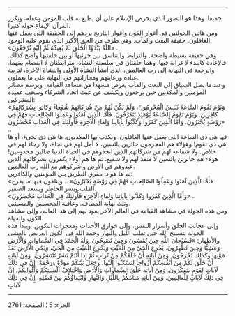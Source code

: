 ------------------------------------------------------------------------

جميعا. وهذا هو التصور الذي يحرص الإسلام على أن يطبع به قلب المؤمن وعقله،
ويكرر القرآن الإيقاع حوله كثيرا.  
ومن هاتين الجولتين في أغوار الكون وأغوار التاريخ يردهم إلى الحقيقة التي
يغفل عنها الغافلون. حقيقة البعث والمآب. وهي طرف من الحق الأكبر الذي يقوم
عليه الوجود:  
«اللَّهُ يَبْدَؤُا الْخَلْقَ ثُمَّ يُعِيدُهُ ثُمَّ إِلَيْهِ تُرْجَعُونَ» ..  
وهي حقيقة بسيطة واضحة. والترابط والتناسق بين جزئيها أو بين حلقتيها واضح
كذلك. فالإعادة كالبدء لا غرابة فيها. وهما حلقتان في سلسلة النشأة،
مترابطتان لا انفصام بينهما. والرجعة في النهاية إلى رب العالمين، الذي
أنشأ النشأة الأولى والنشأة الآخرة، لتربية عباده ورعايتهم ومجازاتهم في
النهاية على ما يعملون.  
وعند ما يصل السياق إلى البعث والمآب يعرض مشهدا من مشاهد القيامة، ويرسم
مصائر المؤمنين والمكذبين حين يرجعون ويكشف عن عبث اتخاذ الشركاء وسخف
عقيدة المشركين:  
«وَيَوْمَ تَقُومُ السَّاعَةُ يُبْلِسُ الْمُجْرِمُونَ، وَلَمْ يَكُنْ لَهُمْ مِنْ شُرَكائِهِمْ شُفَعاءُ وَكانُوا
بِشُرَكائِهِمْ كافِرِينَ. وَيَوْمَ تَقُومُ السَّاعَةُ يَوْمَئِذٍ يَتَفَرَّقُونَ. فَأَمَّا الَّذِينَ آمَنُوا وَعَمِلُوا
الصَّالِحاتِ فَهُمْ فِي رَوْضَةٍ يُحْبَرُونَ. وَأَمَّا الَّذِينَ كَفَرُوا وَكَذَّبُوا بِآياتِنا وَلِقاءِ
الْآخِرَةِ فَأُولئِكَ فِي الْعَذابِ مُحْضَرُونَ» ..  
فها هي ذي الساعة التي يغفل عنها الغافلون، ويكذب بها المكذبون. ها هي ذي
تجيء، أو ها هي ذي تقوم! وهؤلاء هم المجرمون حائرين يائسين، لا أمل لهم في
نجاة، ولا رجاء لهم في خلاص. ولا شفاعة لهم من شركائهم الذين اتخذوهم في
الحياة الدنيا ضالين مخدوعين! هؤلاء هم حائرين يائسين لا منقذ لهم ولا
شفيع. ثم ها هم أولاء يكفرون بشركائهم الذين عبدوهم في الأرض وأشركوهم مع
الله رب العالمين.  
ثم ها هو ذا مفرق الطريق بين المؤمنين والكافرين:  
«فَأَمَّا الَّذِينَ آمَنُوا وَعَمِلُوا الصَّالِحاتِ فَهُمْ فِي رَوْضَةٍ يُحْبَرُونَ» .. ويتلقون فيها ما
يفرح القلب ويسر الخاطر ويسعد الضمير.  
«وَأَمَّا الَّذِينَ كَفَرُوا وَكَذَّبُوا بِآياتِنا وَلِقاءِ الْآخِرَةِ فَأُولئِكَ فِي الْعَذابِ مُحْضَرُونَ»
..  
وتلك نهاية المطاف. وعاقبة المحسنين والمسيئين.  
ومن هذه الجولة في مشاهد القيامة في العالم الآخر يعود بهم إلى هذا العالم،
وإلى مشاهد الكون والحياة.  
وإلى عجائب الخلق وأسرار النفس، وإلى خوارق الأحداث ومعجزات التكوين. ويبدأ
هذه الجولة بتسبيح الله حين تقلب الليل والنهار وحمد الله في الكون العريض
بالعشي والأظهار: «فَسُبْحانَ اللَّهِ حِينَ تُمْسُونَ وَحِينَ تُصْبِحُونَ. وَلَهُ الْحَمْدُ فِي
السَّماواتِ وَالْأَرْضِ وَعَشِيًّا وَحِينَ تُظْهِرُونَ. يُخْرِجُ الْحَيَّ مِنَ الْمَيِّتِ وَيُخْرِجُ الْمَيِّتَ مِنَ
الْحَيِّ، وَيُحْيِ الْأَرْضَ بَعْدَ مَوْتِها وَكَذلِكَ تُخْرَجُونَ. وَمِنْ آياتِهِ أَنْ خَلَقَكُمْ مِنْ تُرابٍ ثُمَّ
إِذا أَنْتُمْ بَشَرٌ تَنْتَشِرُونَ. وَمِنْ آياتِهِ أَنْ خَلَقَ لَكُمْ مِنْ أَنْفُسِكُمْ أَزْواجاً لِتَسْكُنُوا
إِلَيْها، وَجَعَلَ بَيْنَكُمْ مَوَدَّةً وَرَحْمَةً. إِنَّ فِي ذلِكَ لَآياتٍ لِقَوْمٍ يَتَفَكَّرُونَ. وَمِنْ آياتِهِ
خَلْقُ السَّماواتِ وَالْأَرْضِ وَاخْتِلافُ أَلْسِنَتِكُمْ وَأَلْوانِكُمْ. إِنَّ فِي ذلِكَ لَآياتٍ لِلْعالِمِينَ.
وَمِنْ آياتِهِ مَنامُكُمْ بِاللَّيْلِ وَالنَّهارِ وَابْتِغاؤُكُمْ مِنْ فَضْلِهِ. إِنَّ فِي ذلِكَ لَآياتٍ

------------------------------------------------------------------------

الجزء: 5 ¦ الصفحة: 2761
